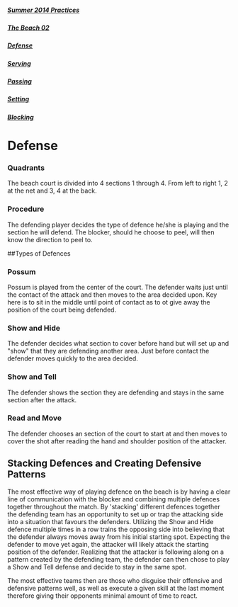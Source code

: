 ##### [Summer 2014 Practices](https://github.com/nvitas/beach-vball/blob/master/practice-2014.md) 
##### [The Beach 02](https://github.com/nvitas/beach-vball/blob/master/02.md)
##### [Defense](https://github.com/nvitas/beach-vball/blob/master/defense.md)
##### [Serving](https://github.com/nvitas/beach-vball/blob/master/serving.md)
##### [Passing](https://github.com/nvitas/beach-vball/blob/master/passing.md)
##### [Setting](https://github.com/nvitas/beach-vball/blob/master/setting.md)
##### [Blocking](https://github.com/nvitas/beach-vball/blob/master/blocking.md)

# Defense

### Quadrants

The beach court is divided into 4 sections 1 through 4. From left to right 1, 2 at the net and 3, 4 at the back.

### Procedure

The defending player decides the type of defence he/she is playing and the section he will defend. The blocker, should he choose to peel, will then know the direction to peel to.

##Types of Defences
### Possum

Possum is played from the center of the court. The defender waits just until the contact of the attack and then moves to the area decided upon. Key here is to sit in the middle until point of contact as to ot give away the position of the court being defended.

### Show and Hide

The defender decides what section to cover before hand but will set up and "show" that they are defending another area. Just before contact the defender moves quickly to the area decided.

### Show and Tell

The defender shows the section they are defending and stays in the same section after the attack.

### Read and Move

The defender chooses an section of the court to start at and then moves to cover the shot after reading the hand and shoulder position of the attacker.

## Stacking Defences and Creating Defensive Patterns

The most effective way of playing defence on the beach is by having a clear line of communication with the blocker and combining multiple defences together throughout the match. By 'stacking' different defences together the defending team has an opportunity to set up or trap the attacking side into a situation that favours the defenders. Utilizing the Show and Hide defence multiple times in a row trains the opposing side into believing that the defender always moves away from his initial starting spot. Expecting the defender to move yet again, the attacker will likely attack the starting position of the defender. Realizing that the attacker is following along on a pattern created by the defending team, the defender can then chose to play a Show and Tell defense and decide to stay in the same spot.


The most effective teams then are those who disguise their offensive and defensive patterns well, as well as execute a given skill at the last moment therefore giving their opponents minimal amount of time to react.


